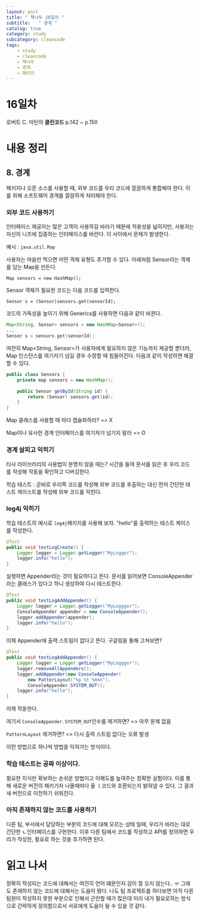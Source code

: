 ```yaml
---
layout: post
title: " 책너두 16일차 "
subtitle:   " 경계 "
catalog: true
category: study
subcategory: cleancode
tags:
    - study
    - cleancode
    - 책너두
    - 경계
    - 패키지
---
```


# 16일차

로버트 C. 마틴의 **클린코드** p.142 ~ p.150

# 내용 정리

## 8. 경계

패키지나 오픈 소스를 사용할 때, 외부 코드를 우리 코드에 깔끔하게 통합해야 한다. 이를 위해 소프트웨어 경계를 깔끔하게 처리해야 한다.

### 외부 코드 사용하기

인터페이스 제공자는 많은 고객이 사용하길 바라기 때문에 적용성을 넓히지만, 사용자는 자신의 니즈에 집중하는 인터페이스를 바란다. 이 사이에서 문제가 발생한다.

예시 : `java.util.Map`

사용자는 마음만 먹으면 어떤 객체 유형도 추가할 수 있다. 아래처럼 Sensor라는 객체를 담는 Map을 만든다.

`Map sensors = new HashMap();`

Sensor 객체가 필요한 코드는 다음 코드를 입력한다.

`Sensor s = (Sensor)sensors.get(sensorId);`

코드의 가독성을 높이기 위해 Generics를 사용하면 다음과 같이 바뀐다.

```java
Map<String, Sensor> sensors = new HashMap<Sensor>();
...
Sensor s = sensors.get(sensorId);
```

여전히 Map<String, Sensor>가 사용자에게 필요하지 않은 기능까지 제공할 뿐더러, Map 인스턴스를 여기저기 넘길 경우 수정할 때 힘들어진다. 다음과 같이 작성하면 해결할 수 있다.

```java
public class Sensors {
    private map sensors = new HashMap();
    
    public Sensor getById(String id) {
        return (Sensor) sensors.get(id);
    }
}
```

Map 클래스를 사용할 때 마다 캡슐화하라? => X

Map이나 유사한 경계 인터페이스를 여기저기 넘기지 말라 => O

### 경계 살피고 익히기

타사 라이브러리의 사용법이 분명치 않을 때는? 시간을 들여 문서를 읽은 후 우리 코드를 작성해 작동을 확인하고 디버깅한다. 

학습 테스트 : 곧바로 우리쪽 코드를 작성해 외부 코드를 후촐하는 대신 먼저 간단한 테스트 케이스트를 작성해 외부 코드를 익힌다.

### log4j 익히기

학습 테스트의 예시로 `log4j`패키지를 사용해 보자. "hello"를 출력하는 테스트 케이스를 작성한다.

```java
@Test
public void testLogCreate() {
    Logger logger = Logger.getLogger("MyLogger");
    logger.info("hello");
}
```

실행하면 Appender라는 것이 필요하다고 뜬다. 문서를 읽어보면 ConsoleAppender라는 클래스가 있다고 하니 생성하여 다시 테스트한다.

```java
@Test
public void testLogAddAppender() {
    Logger logger = Logger.getLogger("MyLoggger");
    ConsoleAppender appender = new ConsoleAppender();
    logger.addAppender(appender);
    logger.info("hello");
}
```

이제 Appender에 출력 스트림이 없다고 뜬다. 구글링을 통해 고쳐보면?

```java
@Test
public void testLogAddAppender() {
    Logger logger = Logger.getLogger("MyLoggger");
    logger.removeAllAppenders();
    logger.addAppender(new ConsoleAppender(
    	new PatterLayout("%p %t %m%n"),
    	ConsoleAppender.SYSTEM_OUT));
    logger.info("hello");
}
```

이제 작동한다.

여기서 `ConsoleAppender.SYSTEM_OUT`인수를 제거하면? => 아무 문제 없음

`PatternLayout` 제거하면? => 다시 출력 스트림 없다는 오류 발생

이런 방법으로 하나씩 방법을 익혀가는 방식이다.

### 학습 테스트는 공짜 이상이다.

필요한 지식만 확보하는 손쉬운 방법이고 이해도를 높여주는 정확한 실험이다. 이를 통해 새로운 버전의 패키기자 나올때마다 울 ㅣ코드와 호환되는지 밝혀낼 수 있다. 그 결과 새 버전으로 이전하기 쉬워진다.

### 아직 존재하지 않는 코드를 사용하기

다른 팀, 부서에서 담당하는 부분의 코드에 대해 모르는 상태 일때, 우리가 바라는 대로 간단한 ㄴ인터페이스를 구현한다. 이후 다른 팀에서 코드를 작성하고 API를 정의하면 우리가 작성한, 필요로 하는 것을 추가하면 된다.

# 읽고 나서

정확히 작성되는 코드에 대해서는 여전히 언어 떄문인지 감이 잘 오지 않는다.. ㅠ 그래도 존재하지 않는 코드에 대해서는 도움이 됐다. 나도 팀 프로젝트를 하다보면 아직 다른 팀원이 작성하지 못한 부분으로 인해서 곤란할 때가 많은데 미리 내가 필요로하는 방식으로 간략하게 정의함으로서 서로에게 도움이 될 수 있을 것 같다.